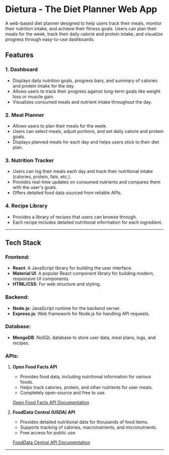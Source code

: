# Dietura - The Diet Planner Web App

A web-based diet planner designed to help users track their meals, monitor their nutrition intake, and achieve their fitness goals. Users can plan their meals for the week, track their daily calorie and protein intake, and visualize progress through easy-to-use dashboards.

## Features

### 1. **Dashboard**
- Displays daily nutrition goals, progress bars, and summary of calories and protein intake for the day.
- Allows users to track their progress against long-term goals like weight loss or muscle gain.
- Visualizes consumed meals and nutrient intake throughout the day.

### 2. **Meal Planner**
- Allows users to plan their meals for the week.
- Users can select meals, adjust portions, and set daily calorie and protein goals.
- Displays planned meals for each day and helps users stick to their diet plan.

### 3. **Nutrition Tracker**
- Users can log their meals each day and track their nutritional intake (calories, protein, fats, etc.).
- Provides real-time updates on consumed nutrients and compares them with the user's goals.
- Offers detailed food data sourced from reliable APIs.

### 4. **Recipe Library**
- Provides a library of recipes that users can browse through.
- Each recipe includes detailed nutritional information for each ingredient.

---

## Tech Stack

### Frontend:
- **React**: A JavaScript library for building the user interface.
- **Material UI**: A popular React component library for building modern, responsive UI components.
- **HTML/CSS**: For web structure and styling.

### Backend:
- **Node.js**: JavaScript runtime for the backend server.
- **Express.js**: Web framework for Node.js for handling API requests.

### Database:
- **MongoDB**: NoSQL database to store user data, meal plans, logs, and recipes.

### APIs:
1. **Open Food Facts API**
   - Provides food data, including nutritional information for various foods.
   - Helps track calories, protein, and other nutrients for user meals.
   - Completely open-source and free to use.

   [Open Food Facts API Documentation](https://world.openfoodfacts.org/data)

2. **FoodData Central (USDA) API**
   - Provides detailed nutritional data for thousands of food items.
   - Supports tracking of calories, macronutrients, and micronutrients.
   - Free access for public use.

   [FoodData Central API Documentation](https://fdc.nal.usda.gov/api-key-signup.html)

---


